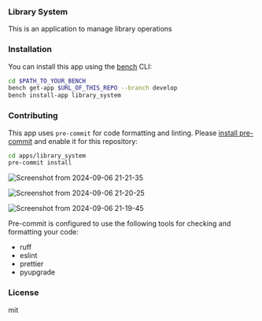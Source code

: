 ### Library System

This is an application to manage library operations

### Installation

You can install this app using the [bench](https://github.com/frappe/bench) CLI:

```bash
cd $PATH_TO_YOUR_BENCH
bench get-app $URL_OF_THIS_REPO --branch develop
bench install-app library_system
```

### Contributing

This app uses `pre-commit` for code formatting and linting. Please [install pre-commit](https://pre-commit.com/#installation) and enable it for this repository:

```bash
cd apps/library_system
pre-commit install
```
![Screenshot from 2024-09-06 21-21-35](https://github.com/user-attachments/assets/32d5ff61-6639-4882-bea9-1dfb40d8cf01)




![Screenshot from 2024-09-06 21-20-25](https://github.com/user-attachments/assets/abf75d14-2e68-4696-a334-f1f79b73b447)

![Screenshot from 2024-09-06 21-19-45](https://github.com/user-attachments/assets/1ce5bd71-9068-4fc0-b5b3-9578f0cb82b3)

Pre-commit is configured to use the following tools for checking and formatting your code:

- ruff
- eslint
- prettier
- pyupgrade

### License

mit
